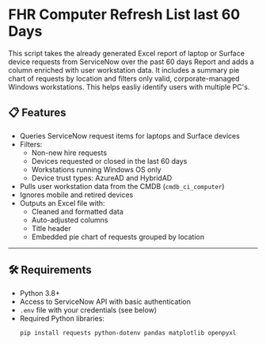 # FHR Computer Refresh List last 60 Days


This script takes the already generated Excel report of laptop or Surface device requests from ServiceNow over the past 60 days Report and adds a column enriched with user workstation data. It includes a summary pie chart of requests by location and filters only valid, corporate-managed Windows workstations. This helps easliy identify users with multiple PC's.

## 📋 Features

- Queries ServiceNow request items for laptops and Surface devices
- Filters:
  - Non-new hire requests
  - Devices requested or closed in the last 60 days
  - Workstations running Windows OS only
  - Device trust types: AzureAD and HybridAD
- Pulls user workstation data from the CMDB (`cmdb_ci_computer`)
- Ignores mobile and retired devices
- Outputs an Excel file with:
  - Cleaned and formatted data
  - Auto-adjusted columns
  - Title header
  - Embedded pie chart of requests grouped by location

---

## 🛠️ Requirements

- Python 3.8+
- Access to ServiceNow API with basic authentication
- `.env` file with your credentials (see below)
- Required Python libraries:
  ```bash
  pip install requests python-dotenv pandas matplotlib openpyxl
